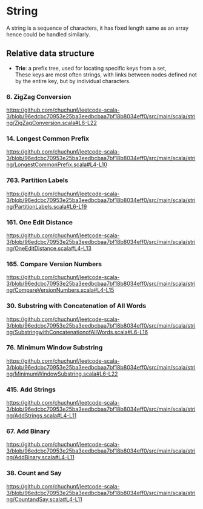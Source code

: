 # String

A string is a sequence of characters, it has fixed length same as an array hence could be handled similarly.

## Relative data structure
- **Trie**: a prefix tree, used for locating specific keys from a set,  
These keys are most often strings, with links between nodes defined not by the entire key, 
but by individual characters.

### 6. ZigZag Conversion
https://github.com/chuchunf/leetcode-scala-3/blob/96edcbc70953e25ba3eedbcbaa7bf18b8034eff0/src/main/scala/string/ZigZagConversion.scala#L6-L22

### 14. Longest Common Prefix
https://github.com/chuchunf/leetcode-scala-3/blob/96edcbc70953e25ba3eedbcbaa7bf18b8034eff0/src/main/scala/string/LongestCommonPrefix.scala#L4-L10

### 763. Partition Labels
https://github.com/chuchunf/leetcode-scala-3/blob/96edcbc70953e25ba3eedbcbaa7bf18b8034eff0/src/main/scala/string/PartitionLabels.scala#L6-L19

### 161. One Edit Distance
https://github.com/chuchunf/leetcode-scala-3/blob/96edcbc70953e25ba3eedbcbaa7bf18b8034eff0/src/main/scala/string/OneEditDistance.scala#L4-L13

### 165. Compare Version Numbers
https://github.com/chuchunf/leetcode-scala-3/blob/96edcbc70953e25ba3eedbcbaa7bf18b8034eff0/src/main/scala/string/CompareVersionNumbers.scala#L4-L15

### 30. Substring with Concatenation of All Words
https://github.com/chuchunf/leetcode-scala-3/blob/96edcbc70953e25ba3eedbcbaa7bf18b8034eff0/src/main/scala/string/SubstringwithConcatenationofAllWords.scala#L6-L16

### 76. Minimum Window Substring
https://github.com/chuchunf/leetcode-scala-3/blob/96edcbc70953e25ba3eedbcbaa7bf18b8034eff0/src/main/scala/string/MinimumWindowSubstring.scala#L6-L22

### 415. Add Strings
https://github.com/chuchunf/leetcode-scala-3/blob/96edcbc70953e25ba3eedbcbaa7bf18b8034eff0/src/main/scala/string/AddStrings.scala#L4-L11

### 67. Add Binary
https://github.com/chuchunf/leetcode-scala-3/blob/96edcbc70953e25ba3eedbcbaa7bf18b8034eff0/src/main/scala/string/AddBinary.scala#L4-L11

### 38. Count and Say
https://github.com/chuchunf/leetcode-scala-3/blob/96edcbc70953e25ba3eedbcbaa7bf18b8034eff0/src/main/scala/string/CountandSay.scala#L4-L11